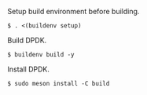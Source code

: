 Setup build environment before building.

```
$ . <(buildenv setup)
```

Build DPDK.

```
$ buildenv build -y
```

Install DPDK.

```
$ sudo meson install -C build
```
